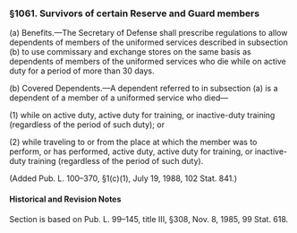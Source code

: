 ### §1061. Survivors of certain Reserve and Guard members ###

(a) Benefits.—The Secretary of Defense shall prescribe regulations to allow dependents of members of the uniformed services described in subsection (b) to use commissary and exchange stores on the same basis as dependents of members of the uniformed services who die while on active duty for a period of more than 30 days.

(b) Covered Dependents.—A dependent referred to in subsection (a) is a dependent of a member of a uniformed service who died—

(1) while on active duty, active duty for training, or inactive-duty training (regardless of the period of such duty); or

(2) while traveling to or from the place at which the member was to perform, or has performed, active duty, active duty for training, or inactive-duty training (regardless of the period of such duty).

(Added Pub. L. 100–370, §1(c)(1), July 19, 1988, 102 Stat. 841.)

#### Historical and Revision Notes ####

Section is based on Pub. L. 99–145, title III, §308, Nov. 8, 1985, 99 Stat. 618.